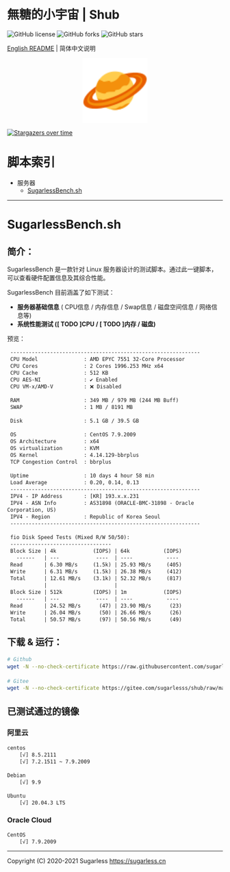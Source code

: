 # 無糖的小宇宙 | Shub

![GitHub license](https://img.shields.io/github/license/sugarlesss/shub)
![GitHub forks](https://img.shields.io/github/forks/sugarlesss/shub)
![GitHub stars](https://img.shields.io/github/stars/sugarlesss/shub)

[English README](https://github.com/sugarlesss/shub/blob/main/README.md) | 简体中文说明

<div align="center">
    <img src="./sugarless.svg" width="30%" height="30%" align="center">
</div>

[![Stargazers over time](https://starchart.cc/sugarlesss/shub.svg)](https://starchart.cc/sugarlesss/shub)

# 脚本索引

* 服务器
  * [SugarlessBench.sh](#SugarlessBenchsh)

---

# SugarlessBench.sh

## 简介：

SugarlessBench 是一款针对 Linux 服务器设计的测试脚本。通过此一键脚本，可以查看硬件配置信息及其综合性能。

SugarlessBench 目前涵盖了如下测试：

- **服务器基础信息** ( CPU信息 / 内存信息 / Swap信息 / 磁盘空间信息 / 网络信息等)
- **系统性能测试 ([ TODO ]CPU / [ TODO ]内存 / 磁盘)**

预览：

```
 -------------------------------------------------------------- 
 CPU Model               : AMD EPYC 7551 32-Core Processor
 CPU Cores               : 2 Cores 1996.253 MHz x64
 CPU Cache               : 512 KB 
 CPU AES-NI              : ✔ Enabled
 CPU VM-x/AMD-V          : ❌ Disabled

 RAM                     : 349 MB / 979 MB (244 MB Buff)
 SWAP                    : 1 MB / 8191 MB

 Disk                    : 5.1 GB / 39.5 GB 

 OS                      : CentOS 7.9.2009
 OS Architecture         : x64
 OS virtualization       : KVM
 OS Kernel               : 4.14.129-bbrplus
 TCP Congestion Control  : bbrplus

 Uptime                  : 10 days 4 hour 58 min
 Load Average            : 0.20, 0.14, 0.13
 -------------------------------------------------------------- 
 IPV4 - IP Address       : [KR] 193.x.x.231
 IPV4 - ASN Info         : AS31898 (ORACLE-BMC-31898 - Oracle Corporation, US)
 IPV4 - Region           : Republic of Korea Seoul 
 -------------------------------------------------------------- 

 fio Disk Speed Tests (Mixed R/W 50/50):
 ---------------------------------
 Block Size | 4k            (IOPS) | 64k           (IOPS)
   ------   | ---            ----  | ----           ---- 
 Read       | 6.30 MB/s     (1.5k) | 25.93 MB/s     (405)
 Write      | 6.31 MB/s     (1.5k) | 26.38 MB/s     (412)
 Total      | 12.61 MB/s    (3.1k) | 52.32 MB/s     (817)
            |                      |                     
 Block Size | 512k          (IOPS) | 1m            (IOPS)
   ------   | ---            ----  | ----           ---- 
 Read       | 24.52 MB/s      (47) | 23.90 MB/s      (23)
 Write      | 26.04 MB/s      (50) | 26.66 MB/s      (26)
 Total      | 50.57 MB/s      (97) | 50.56 MB/s      (49)
```


## 下载 & 运行：

```bash
# Github
wget -N --no-check-certificate https://raw.githubusercontent.com/sugarlesss/shub/main/SugarlessBench/SugarlessBench.sh && chmod +x SugarlessBench.sh && bash SugarlessBench.sh fast

# Gitee
wget -N --no-check-certificate https://gitee.com/sugarlesss/shub/raw/main/SugarlessBench/SugarlessBench.sh && chmod +x SugarlessBench.sh && bash SugarlessBench.sh fast
```

## 已测试通过的镜像

### 阿里云

```
centos
	[√] 8.5.2111
	[√] 7.2.1511 ~ 7.9.2009

Debian
	[√] 9.9

Ubuntu
	[√] 20.04.3 LTS
```

### Oracle Cloud

```
CentOS
	[√] 7.9.2009
```



---
Copyright (C) 2020-2021 Sugarless <https://sugarless.cn>